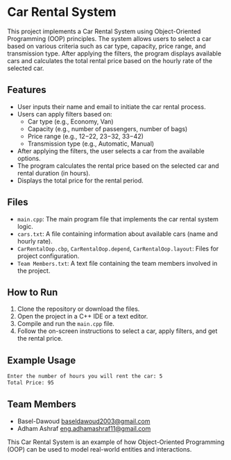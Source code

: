 # Car Rental System

This project implements a Car Rental System using Object-Oriented Programming (OOP) principles. The system allows users to select a car based on various criteria such as car type, capacity, price range, and transmission type. After applying the filters, the program displays available cars and calculates the total rental price based on the hourly rate of the selected car.

## Features
- User inputs their name and email to initiate the car rental process.
- Users can apply filters based on:
  - Car type (e.g., Economy, Van)
  - Capacity (e.g., number of passengers, number of bags)
  - Price range (e.g., $12-$22, $23-$32, $33-$42)
  - Transmission type (e.g., Automatic, Manual)
- After applying the filters, the user selects a car from the available options.
- The program calculates the rental price based on the selected car and rental duration (in hours).
- Displays the total price for the rental period.

## Files
- `main.cpp`: The main program file that implements the car rental system logic.
- `cars.txt`: A file containing information about available cars (name and hourly rate).
- `CarRentalOop.cbp`, `CarRentalOop.depend`, `CarRentalOop.layout`: Files for project configuration.
- `Team Members.txt`: A text file containing the team members involved in the project.

## How to Run
1. Clone the repository or download the files.
2. Open the project in a C++ IDE or a text editor.
3. Compile and run the `main.cpp` file.
4. Follow the on-screen instructions to select a car, apply filters, and get the rental price.

## Example Usage
```bash
Enter the number of hours you will rent the car: 5
Total Price: 95
```

## Team Members
- Basel-Dawoud baseldawoud2003@gmail.com
- Adham Ashraf eng.adhamashraf11@gmail.com

This Car Rental System is an example of how Object-Oriented Programming (OOP) can be used to model real-world entities and interactions.

